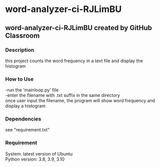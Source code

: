 # word-analyzer-ci-RJLimBU
## word-analyzer-ci-RJLimBU created by GitHub Classroom <br />
### Description <br />
this project counts the word frequency in a text file and display the histogram <br />
### How to Use <br />
-run the 'mainloop.py' file <br />
-enter the filename with .txt suffix in the same directory <br />
once user input the filename, the program will show word frequency and display a histogram <br />
### Dependencies <br />
see "requirement.txt" <br />
### Requirement
System: latest version of Ubuntu <br />
Python version: 3.8, 3.9, 3.10 <br />
